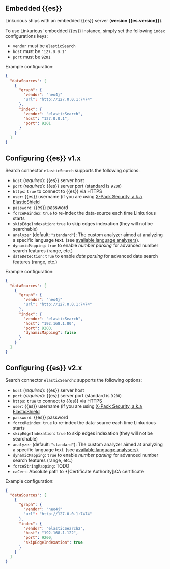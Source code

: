 
## Embedded {{es}}

Linkurious ships with an embedded {{es}} server (**version {{es.version}}**).

To use Linkurious' embedded {{es}} instance, simply set the following `index` configurations keys:
- `vendor` must be `elasticSearch`
- `host` must be `"127.0.0.1"`
- `port` must be `9201`

Example configuration:
```json
{
  "dataSources": [
    {
      "graph": {
        "vendor": "neo4j"
        "url": "http://127.0.0.1:7474"
      },
      "index": {
        "vendor": "elasticSearch",
        "host": "127.0.0.1",
        "port": 9201
      }
    }
  ]
}
```

## Configuring {{es}} v1.x

Search connector `elasticSearch` supports the following options:

- `host` (*required*): {{es}} server host 
- `port` (*required*): {{es}} server port (standard is `9200`)
- `https`: `true` to connect to {{es}} via HTTPS 
- `user`: {{es}} username (if you are using [X-Pack Security, a.k.a ElasticShield](https://www.elastic.co/products/x-pack/security)
- `password`: {{es}} password
- `forceReindex`: `true` to re-index the data-source each time Linkurious starts
- `skipEdgeIndexation`: `true` to skip edges indexation (they will not be searchable)
- `analyzer` (default: `"standard"`): The custom analyzer aimed at analyzing a specific language text. (see [available language analysers](https://www.elastic.co/guide/en/elasticsearch/reference/current/analysis-lang-analyzer.html)).
- `dynamicMapping`: `true` to enable *number parsing* for advanced number search features (range, etc.)
- `dateDetection`: `true` to enable *date parsing* for advanced date search features (range, etc.)
<!-- `webAdmin`: {type: 'string'}, // tolerated but not actually used -->
<!-- `mapping`: {type: 'object'}, // tolerated but is it used? -->

Example configuration:
```json
{
  "dataSources": [
    {
      "graph": {
        "vendor": "neo4j"
        "url": "http://127.0.0.1:7474"
      },
      "index": {
        "vendor": "elasticSearch",
        "host": "192.168.1.80",
        "port": 9200,
        "dynamicMapping": false
      }
    }
  ]
}
```

## Configuring {{es}} v2.x

Search connector `elasticSearch2` supports the following options:

- `host` (*required*): {{es}} server host 
- `port` (*required*): {{es}} server port (standard is `9200`)
- `https`: `true` to connect to {{es}} via HTTPS
- `user`: {{es}} username (if you are using [X-Pack Security, a.k.a ElasticShield](https://www.elastic.co/products/x-pack/security)
- `password`: {{es}} password
- `forceReindex`: `true` to re-index the data-source each time Linkurious starts
- `skipEdgeIndexation`: `true` to skip edges indexation (they will not be searchable)
- `analyzer` (default: `"standard"`): The custom analyzer aimed at analyzing a specific language text. (see [available language analysers](https://www.elastic.co/guide/en/elasticsearch/reference/current/analysis-lang-analyzer.html)).
- `dynamicMapping`: `true` to enable *number parsing* for advanced number search features (range, etc.)
- `forceStringMapping`: TODO
- `caCert`: Absolute path to *[Certificate Authority]:CA certificate

Example configuration:
```json
{
  "dataSources": [
    {
      "graph": {
        "vendor": "neo4j"
        "url": "http://127.0.0.1:7474"
      },
      "index": {
        "vendor": "elasticSearch2",
        "host": "192.168.1.122",
        "port": 9200,
        "skipEdgeIndexation": true
      }
    }
  ]
}
```
